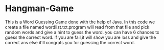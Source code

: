 # Hangman-Game
This is a Word Guessing Game done with the help of Java. In this code we create a file named wordlist.txt.program will read from that file and pick random words and give a hint to guess the word. you can have 6 chances to guess the correct word. if you are fail,it will show you are loss and give the correct ans else it'll congrats you for guessing the correct word.
